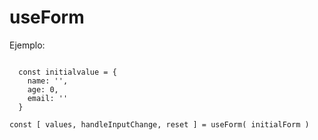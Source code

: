 # useForm

Ejemplo:

```

  const initialvalue = {
    name: '',
    age: 0,
    email: ''
  }

const [ values, handleInputChange, reset ] = useForm( initialForm )

```
